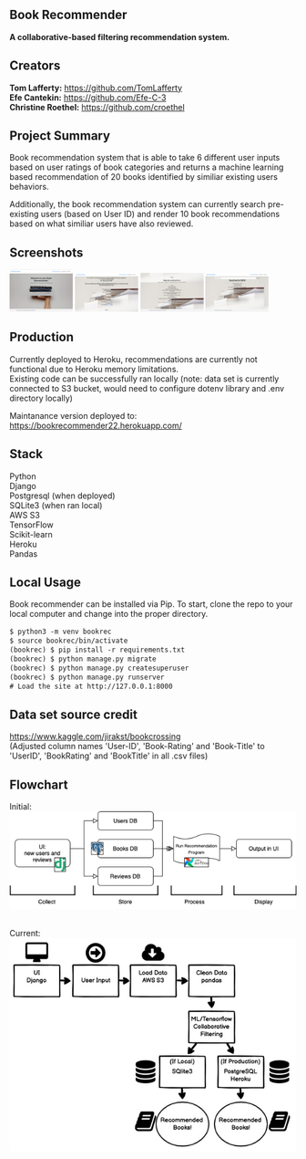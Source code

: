 ## Book Recommender
<b>A collaborative-based filtering recommendation system. </b>

## Creators
<b>Tom Lafferty:</b> https://github.com/TomLafferty</br>
<b>Efe Cantekin:</b> https://github.com/Efe-C-3</br>
<b>Christine Roethel:</b> https://github.com/croethel</br>

## Project Summary
Book recommendation system that is able to take 6 different user inputs based on user ratings of book categories and returns a machine learning based recommendation of 20 books identified by similiar existing users behaviors.</br>

Additionally, the book recommendation system can currently search pre-existing users (based on User ID) and render 10 book recommendations based on what similiar users have also reviewed.

## Screenshots
<img src="Screenshot1.png" width="22%"></img>
<img src="Screenshot2.png" width="22%"></img> 
<img src="Screenshot3.png" width="22%"></img>
<img src="Screenshot4.png" width="22%"></img> 


## Production
Currently deployed to Heroku, recommendations are currently not functional due to Heroku memory limitations.</br>
Existing code can be successfully ran locally (note: data set is currently connected to S3 bucket, would need to configure dotenv library and .env directory locally)</br>

Maintanance version deployed to:</br>
https://bookrecommender22.herokuapp.com/</br>

## Stack
Python</br>
Django</br>
Postgresql (when deployed)</br>
SQLite3 (when ran local)</br>
AWS S3</br>
TensorFlow</br>
Scikit-learn</br>
Heroku</br>
Pandas</br>


## Local Usage

Book recommender can be installed via Pip. To start, clone the repo to your local computer and change into the proper directory.

```
$ python3 -m venv bookrec
$ source bookrec/bin/activate
(bookrec) $ pip install -r requirements.txt
(bookrec) $ python manage.py migrate
(bookrec) $ python manage.py createsuperuser
(bookrec) $ python manage.py runserver
# Load the site at http://127.0.0.1:8000
```


## Data set source credit
https://www.kaggle.com/jirakst/bookcrossing</br>
(Adjusted column names 'User-ID', 'Book-Rating' and 'Book-Title' to 'UserID', 'BookRating' and 'BookTitle' in all .csv files)


## Flowchart
Initial:</br>
<img src="final.png"></img></br></br>

Current:</br>
<img src="flowchart2.jpeg"></img>
